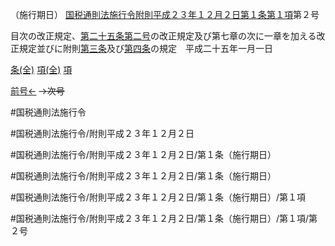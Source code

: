 （施行期日）
[国税通則法施行令附則平成２３年１２月２日第１条第１項](国税通則法施行＿令附則平成２３年１２月２日第１条第１項)第２号

目次の改正規定、[第二十五条](国税通則法施行＿令附則平成２３年１２月２日第２５条第１項)[第二号](国税通則法施行＿令附則平成２３年１２月２日第１条第１項第２号)の改正規定及び第七章の次に一章を加える改正規定並びに附則[第三条](国税通則法施行＿令附則平成２３年１２月２日第３条第１項)及び[第四条](国税通則法施行＿令附則平成２３年１２月２日第４条第１項)の規定　平成二十五年一月一日

[条(全)](国税通則法施行＿令附則平成２３年１２月２日第１条_.md)    [項(全)](国税通則法施行＿令附則平成２３年１２月２日第１条第１項_.md)    [項](国税通則法施行＿令附則平成２３年１２月２日第１条第１項.md)

[前号←](国税通則法施行＿令附則平成２３年１２月２日第１条第１項第１号.md)  ~~→次号~~

#国税通則法施行令

#国税通則法施行令/附則平成２３年１２月２日

#国税通則法施行令/附則平成２３年１２月２日/第１条（施行期日）

#国税通則法施行令/附則平成２３年１２月２日/第１条（施行期日）

#国税通則法施行令/附則平成２３年１２月２日/第１条（施行期日）/第１項

#国税通則法施行令/附則平成２３年１２月２日/第１条（施行期日）/第１項/第２号


